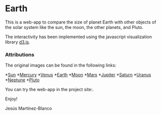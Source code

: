 Earth
=====

This is a web-app to compare the size of planet Earth with other objects of the solar system like the sun, the moon, the other planets, and Pluto.

The interactivity has been implemented using the javascript visualization library [d3.js](http://d3js.org/).

### Attributions
The original images can be found in the following links:

*[Sun](http://sdo.gsfc.nasa.gov/gallery/main/item/151)
*[Mercury](http://commons.wikimedia.org/wiki/File:Mercury_in_color_-_Prockter07.jpg)
*[Venus](https://commons.wikimedia.org/wiki/File:Venus.jpg)
*[Earth](https://commons.wikimedia.org/wiki/File:The_Blue_Marble.jpg)
*[Moon](https://commons.wikimedia.org/wiki/File:FullMoon2010.jpg)
*[Mars](https://commons.wikimedia.org/wiki/Mars#/media/File:Mars_Valles_Marineris.jpeg)
*[Jupiter](https://solarsystem.nasa.gov//multimedia/gallery/Full_Disk_Jupiter1.jpg)
*[Saturn](https://commons.wikimedia.org/wiki/File%3ASaturn_(planet)_large.jpg)
*[Uranus](https://commons.wikimedia.org/wiki/File:Uranus.jpg)
*[Neptune](https://commons.wikimedia.org/wiki/File:Neptune.jpg)
*[Pluto](https://www.nasa.gov/sites/default/files/thumbnails/image/071215_pluto_alone_0.png)

You can try the web-app in the project site:.

Enjoy!

Jesús Martínez-Blanco